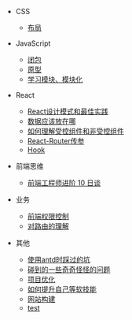 - CSS

  - [布局](layout.md)

- JavaScript

  - [闭包](closure.md)
  - [原型](prototype.md)
  - [学习模块、模块化](learnModule.md)
- React
    - [React设计模式和最佳实践](designPatternAndBestPractices.md)
    - [数据应该放在哪](whereToSaveData.md)
    - [如何理解受控组件和非受控组件](controlledAndUncontrolledComponents.md)
    - [React-Router传参](passParamsInReact.md)
    - [Hook](hook.md)
- 前端思维
  - [前端工程师进阶 10 日谈](advanced.md)
- 业务
  - [前端权限控制](frontEndPermissionControl.md)
  - [对路由的理解](howToUnderstandRouter.md)
- 其他
  - [使用antd时踩过的坑](setbacksIHadWithAntD.md)
  - [碰到的一些奇奇怪怪的问题](strangeQuestions.md)
  - [项目优化](performanceOptimization.md)
  - [如何提升自己等软技能](socialSkillsToImprove.md)
  - [网站构建](websiteConstruction.md)
  - [test](test.md)
